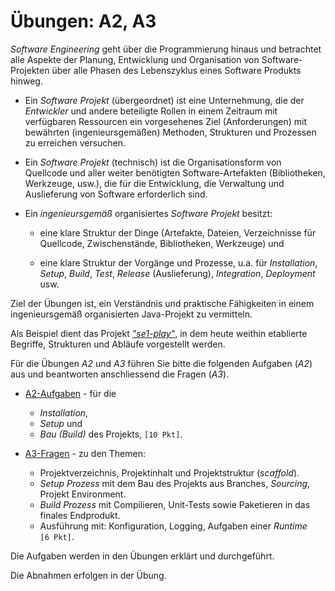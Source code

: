 # Übungen: A2, A3

*Software Engineering* geht über die Programmierung hinaus und betrachtet
alle Aspekte der Planung, Entwicklung und Organisation von Software-Projekten
über alle Phasen des Lebenszyklus eines Software Produkts hinweg.

- Ein *Software Projekt* (übergeordnet) ist eine Unternehmung, die der
    *Entwickler* und andere beteiligte Rollen in einem Zeitraum mit
    verfügbaren Ressourcen ein vorgesehenes Ziel (Anforderungen) mit
    bewährten (ingenieursgemäßen) Methoden, Strukturen und Prozessen
    zu erreichen versuchen.

- Ein *Software Projekt* (technisch) ist die Organisationsform von Quellcode
    und aller weiter benötigten Software-Artefakten (Bibliotheken, Werkzeuge,
    usw.), die für die Entwicklung, die Verwaltung und Auslieferung von Software
    erforderlich sind.

- Ein *ingenieursgemäß* organisiertes *Software Projekt* besitzt:

    - eine klare Struktur der Dinge (Artefakte, Dateien, Verzeichnisse für
        Quellcode, Zwischenstände, Bibliotheken, Werkzeuge) und

    - eine klare Struktur der Vorgänge und Prozesse, u.a. für *Installation*,
        *Setup*, *Build*, *Test*, *Release* (Auslieferung), *Integration*,
        *Deployment* usw.

Ziel der Übungen ist, ein Verständnis und praktische Fähigkeiten in einem
ingenieursgemäß organisierten Java-Projekt zu vermitteln.

Als Beispiel dient das Projekt
[*"se1-play"*](https://github.com/sgra64/se1-play), in dem heute weithin
etablierte Begriffe, Strukturen und Abläufe vorgestellt werden.

Für die Übungen *A2* und *A3* führen Sie bitte die folgenden Aufgaben (*A2*)
aus und beantworten anschliessend die Fragen (*A3*).

- [A2-Aufgaben](A2-Aufgaben.md) - für die
    - *Installation*,
    - *Setup* und
    - *Bau (Build)* des Projekts, `[10 Pkt]`.

- [A3-Fragen](A3-Fragen.md) - zu den Themen:
    - Projektverzeichnis, Projektinhalt und Projektstruktur (*scaffold*).
    - *Setup Prozess* mit dem Bau des Projekts aus Branches, *Sourcing*, Projekt Environment.
    - *Build Prozess* mit Compilieren, Unit-Tests sowie Paketieren in das finales Endprodukt.
    - Ausführung mit: Konfiguration, Logging, Aufgaben einer *Runtime*
        <br>`[6 Pkt]`.

Die Aufgaben werden in den Übungen erklärt und durchgeführt.

Die Abnahmen erfolgen in der Übung.

